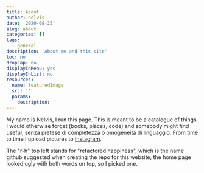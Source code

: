 ```yaml
---
title: About
author: nelvis
date: '2020-08-25'
slug: about
categories: []
tags:
  - general
description: 'About me and this site'
toc: no
dropCap: no
displayInMenu: yes
displayInList: no
resources:
  name: featuredImage
  src: ''
  params:
    description: ''
---
```


My name is Nelvis, I run this page. This is meant to be a catalogue of things I would otherwise forget (books, places, code) and somebody might find useful, senza pretese di completezza o omogeneità di linguaggio. From time to time I upload pictures to [Instagram](https://www.instagram.com/nellwis/).

The "r-h" top left stands for "refactored happiness", which is the name github suggested when creating the repo for this website; the home page looked ugly with both words on top, so I picked one.